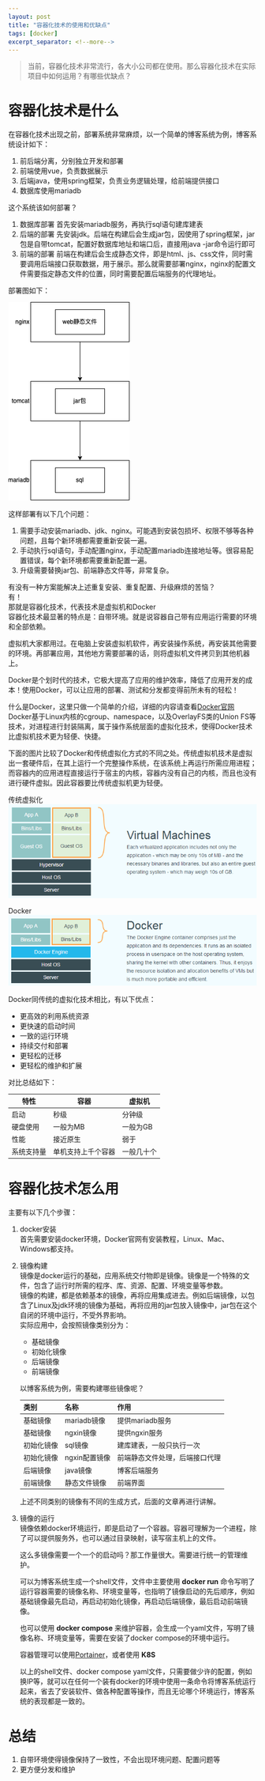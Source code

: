 ```yaml
---
layout: post
title: "容器化技术的使用和优缺点"
tags: [docker]
excerpt_separator: <!--more-->
---
```


> 当前，容器化技术非常流行，各大小公司都在使用。那么容器化技术在实际项目中如何运用？有哪些优缺点？

# 容器化技术是什么
在容器化技术出现之前，部署系统非常麻烦，以一个简单的博客系统为例，博客系统设计如下：<!--more-->
1. 前后端分离，分别独立开发和部署
2. 前端使用vue，负责数据展示
3. 后端java，使用spring框架，负责业务逻辑处理，给前端提供接口
4. 数据库使用mariadb

这个系统该如何部署？
1. 数据库部署
   首先安装mariadb服务，再执行sql语句建库建表
2. 后端的部署
   先安装jdk。后端在构建后会生成jar包，因使用了spring框架，jar包是自带tomcat，配置好数据库地址和端口后，直接用java -jar命令运行即可  
3. 前端的部署
   前端在构建后会生成静态文件，即是html、js、css文件，同时需要调用后端接口获取数据，用于展示。那么就需要部署nginx，nginx的配置文件需要指定静态文件的位置，同时需要配置后端服务的代理地址。

部署图如下：

![部署图](https://raw.githubusercontent.com/leanfish2011/data/main/img/old_deploy.png)

 这样部署有以下几个问题：
 1. 需要手动安装mariadb、jdk、nginx。可能遇到安装包损坏、权限不够等各种问题，且每个新环境都需要重新安装一遍。
 2. 手动执行sql语句，手动配置nginx，手动配置mariadb连接地址等。很容易配置错误，每个新环境都需要重新配置一遍。
 3. 升级需要替换jar包、前端静态文件等，非常复杂。

有没有一种方案能解决上述重复安装、重复配置、升级麻烦的苦恼？  
有！  
那就是容器化技术，代表技术是虚拟机和Docker  
容器化技术最显著的特点是：自带环境。就是说容器自己带有应用运行需要的环境和全部依赖。

虚拟机大家都用过。在电脑上安装虚拟机软件，再安装操作系统，再安装其他需要的环境。再部署应用，其他地方需要部署的话，则将虚拟机文件拷贝到其他机器上。  

Docker是个划时代的技术，它极大提高了应用的维护效率，降低了应用开发的成本！使用Docker，可以让应用的部署、测试和分发都变得前所未有的轻松！  

什么是Docker，这里只做一个简单的介绍，详细的内容请查看<a href="https://www.docker.com" target="_blank">Docker官网</a>  
Docker基于Linux内核的cgroup、namespace，以及OverlayFS类的Union FS等技术，对进程进行封装隔离，属于操作系统层面的虚拟化技术，使得Docker技术比虚拟机技术更为轻便、快捷。  

下面的图片比较了Docker和传统虚拟化方式的不同之处。传统虚拟机技术是虚拟出一套硬件后，在其上运行一个完整操作系统，在该系统上再运行所需应用进程；而容器内的应用进程直接运行于宿主的内核，容器内没有自己的内核，而且也没有进行硬件虚拟。因此容器要比传统虚拟机更为轻便。

传统虚拟化  
![传统虚拟化](https://raw.githubusercontent.com/leanfish2011/data/main/img/vm.png)

Docker  
![Docker](https://raw.githubusercontent.com/leanfish2011/data/main/img/docker.png)

Docker同传统的虚拟化技术相比，有以下优点：
- 更高效的利用系统资源
- 更快速的启动时间
- 一致的运行环境
- 持续交付和部署
- 更轻松的迁移
- 更轻松的维护和扩展

对比总结如下：

| 特性 | 容器 | 虚拟机 |
| --------- | -------------- | ------- |
| 启动       | 秒级             | 分钟级    |
| 硬盘使用    | 一般为MB         | 一般为GB  |
| 性能       | 接近原生         | 弱于      |
| 系统支持量  | 单机支持上千个容器 | 一般几十个 |

# 容器化技术怎么用
主要有以下几个步骤：
1. docker安装  
   首先需要安装docker环境，Docker官网有安装教程，Linux、Mac、Windows都支持。
2. 镜像构建  
   镜像是docker运行的基础，应用系统交付物即是镜像。镜像是一个特殊的文件，包含了运行时所需的程序、库、资源、配置、环境变量等参数。  
   镜像的构建，都是依赖基本的镜像，再将应用集成进去。例如后端镜像，以包含了Linux及jdk环境的镜像为基础，再将应用的jar包放入镜像中，jar包在这个自闭的环境中运行，不受外界影响。  
   实际应用中，会按照镜像类别分为：  
   - 基础镜像
   - 初始化镜像
   - 后端镜像
   - 前端镜像
     
    以博客系统为例，需要构建哪些镜像呢？  

    | 类别 | 名称 | 作用 |
    | --------- | ------------ | ------------------------- |
    | 基础镜像   | mariadb镜像   | 提供mariadb服务            |
    | 基础镜像   | ngxin镜像     | 提供ngxin服务              |
    | 初始化镜像 | sql镜像       | 建库建表，一般只执行一次      |
    | 初始化镜像 | ngxin配置镜像  | 前端静态文件处理，后端接口代理 |
    | 后端镜像   | java镜像      | 博客后端服务                |
    | 前端镜像   | 静态文件镜像   | 前端界面                    |

    上述不同类别的镜像有不同的生成方式，后面的文章再进行讲解。

3. 镜像的运行  
   镜像依赖docker环境运行，即是启动了一个容器。容器可理解为一个进程，除了可以提供服务外，也可以通过目录映射，读写宿主机上的文件。

   这么多镜像需要一个一个的启动吗？那工作量很大。需要进行统一的管理维护。

   可以为博客系统生成一个shell文件，文件中主要使用 **docker run** 命令写明了运行容器需要的镜像名称、环境变量等，也指明了镜像启动的先后顺序，例如基础镜像最先启动，再启动初始化镜像，再启动后端镜像，最后启动前端镜像。

   也可以使用 **docker compose** 来维护容器，会生成一个yaml文件，写明了镜像名称、环境变量等，需要在安装了docker compose的环境中运行。

   容器管理可以使用<a href=" https://www.portainer.io" target="_blank">Portainer</a>，或者使用 **K8S** 

   以上的shell文件、docker compose yaml文件，只需要做少许的配置，例如换IP等，就可以在任何一个装有docker的环境中使用一条命令将博客系统运行起来，省去了安装软件、做各种配置等操作，而且无论哪个环境运行，博客系统的表现都是一致的。

# 总结
1. 自带环境使得镜像保持了一致性，不会出现环境问题、配置问题等
2. 更方便分发和维护

